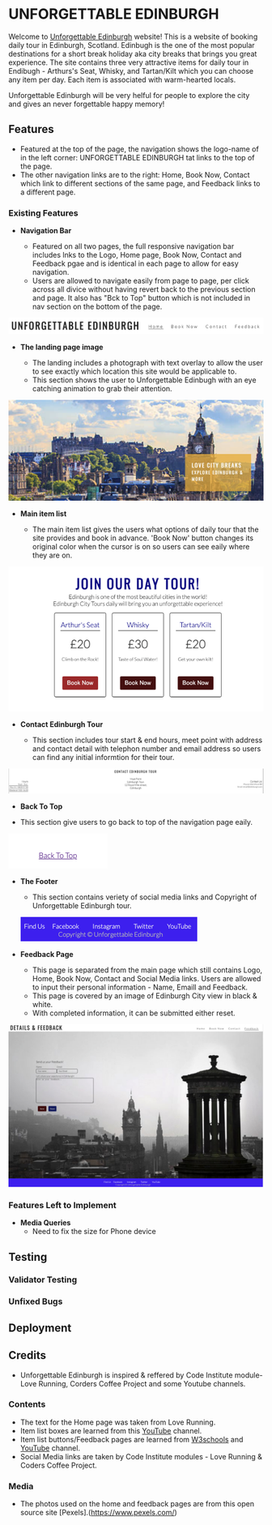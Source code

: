 # UNFORGETTABLE EDINBURGH

Welcome to [Unforgettable Edinburgh](https://westie22.github.io/Unforgettable-Edinburgh/) website!
This is a website of booking daily tour in Edinburgh, Scotland. Edinbugh is the one of the most popular destinations for a short break holiday aka city breaks that brings you great experience.
The site contains three very attractive items for daily tour in Endibugh - Arthurs's Seat, Whisky, and Tartan/Kilt which you can choose any item per day. Each item is associated with warm-hearted locals.

Unforgettable Edinburgh will be very helful for people to explore the city and gives an never forgettable happy memory!

## Features

* Featured at the top of the page, the navigation shows the logo-name of  in the left corner: UNFORGETTABLE EDINBURGH tat links to the top of the page.
* The other navigation links are to the right: Home, Book Now, Contact which link to different sections of the same page, and Feedback links to a different page.
  
### Existing Features
- __Navigation Bar__
   
  - Featured on all two pages, the full responsive navigation bar includes lnks to the Logo, Home page, Book Now, Contact and Feedback pgae and is identical in each page to allow for easy navigation.
  - Users are allowed to navigate easily from page to page, per click across all divice without having revert back to the previous section and page. It also has "Bck to Top" button which is not included in nav section on the bottom of the page.

 ![alt text](media/unforgettable_edinburgh_nav.png)

- __The landing page image__
  
  - The landing includes a photograph with text overlay to allow the user to see exactly which location this site would be applicable to.
  - This section shows the user to Unforgettable Edinbugh with an eye catching animation to grab their attention.
  
 ![alt text](media/unforgettable_edinburgh_main.png)

- __Main item list__

  - The main item list gives the users what options of daily tour that the site provides and book in advance. 'Book Now' button changes its original color when the cursor is on so users can see eaily where they are on.

![alt text](media/unforgettable_edinburgh_item_list.png) 

- __Contact Edinburgh Tour__

  - This section includes tour start & end hours, meet point with address and contact detail with telephon number and email address so users can find any initial informtion for their tour.
  
 ![alt text](media/unforgettable_edinburgh_contact.png)

- __Back To Top__

 - This section give users to go back to top of the navigation page eaily.
  
 ![alt text](media/unforgattable_edinburgh_backtotop.png)

- __The Footer__

  - This section contains veriety of social media links and Copyright of Unforgettable Edinburgh tour.
  
  ![alt text](media/unforgettable_edinburgh_socialmedia.png)

- __Feedback Page__

  - This page is separated from the main page which still contains Logo, Home, Book Now, Contact and Social Media links. Users are allowed to input their personal information - Name, Emaill  and Feedback.
  - This page is covered by an image of Edinburgh City view in black & white.
  - With completed information, it can be submitted either reset.
  
![alt text](media/unforgettable_edinburgh_feedback.png)

### Features Left to Implement

- __Media Queries__
    - Need to fix the size for Phone device


## Testing


### Validator Testing

### Unfixed Bugs

## Deployment

## Credits

- Unforgettable Edinburgh is inspired & reffered by Code Institute module- Love Running, Corders Coffee Project and some Youtube channels.

### Contents

- The text for the Home page was taken from Love Running.
- Item list boxes are learned from this [YouTube](https://www.youtube.com/watch?v=n4R2E7O-Ngo&t=5900s) channel.
- Item list buttons/Feedback pages are learned from [W3schools](https://www.w3schools.com/) and [YouTube](https://www.youtube.com/watch?v=mJgBOIoGihA&t=2335s) channel.
- Social Media links are taken by Code Institute modules - Love Running & Coders Coffee Project.

### Media
- The photos used on the home and feedback pages are from this open source site [Pexels].(https://www.pexels.com/) 
